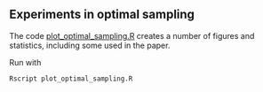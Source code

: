 Experiments in optimal sampling
-------------------------------

The code [plot_optimal_sampling.R](plot_optimal_sampling.R) creates 
a number of figures and statistics, including some used in the paper.

Run with
```
Rscript plot_optimal_sampling.R
```


